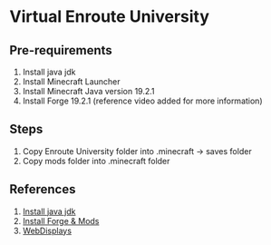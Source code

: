 # Virtual Enroute University

## Pre-requirements
1. Install java jdk 
2. Install Minecraft Launcher
3. Install Minecraft Java version 19.2.1
4. Install Forge 19.2.1 (reference video added for more information)

## Steps
1. Copy Enroute University folder into  .minecraft -> saves  folder
2. Copy mods folder into .minecraft folder

## References
1. [Install java jdk ](https://www.oracle.com/java/technologies/downloads/)
2. [Install Forge & Mods](https://www.youtube.com/watch?v=fx2L0vYowKc)
3. [WebDisplays](https://www.youtube.com/watch?v=lLtTGgyvxQE&t=276s)